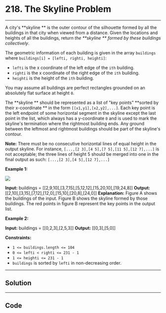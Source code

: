 # 218. The Skyline Problem

---

A city's **skyline ** is the outer contour of the silhouette formed by all the buildings in that city when viewed from a distance. Given the locations and heights of all the buildings, return _the **skyline ** formed by these buildings collectively_.

The geometric information of each building is given in the array `buildings` where `buildings[i] = [lefti, righti, heighti]`:

  * `lefti` is the x coordinate of the left edge of the `ith` building.
  * `righti` is the x coordinate of the right edge of the `ith` building.
  * `heighti` is the height of the `ith` building.



You may assume all buildings are perfect rectangles grounded on an absolutely flat surface at height `0`.

The **skyline ** should be represented as a list of "key points" **sorted by their x-coordinate ** in the form `[[x1,y1],[x2,y2],...]`. Each key point is the left endpoint of some horizontal segment in the skyline except the last point in the list, which always has a y-coordinate `0` and is used to mark the skyline's termination where the rightmost building ends. Any ground between the leftmost and rightmost buildings should be part of the skyline's contour.

**Note:** There must be no consecutive horizontal lines of equal height in the output skyline. For instance, `[...,[2 3],[4 5],[7 5],[11 5],[12 7],...]` is not acceptable; the three lines of height 5 should be merged into one in the final output as such: `[...,[2 3],[4 5],[12 7],...]`

 

**Example 1:**

![](https://assets.leetcode.com/uploads/2020/12/01/merged.jpg)


**Input:** buildings = [[2,9,10],[3,7,15],[5,12,12],[15,20,10],[19,24,8]]
**Output:** [[2,10],[3,15],[7,12],[12,0],[15,10],[20,8],[24,0]]
**Explanation:**
Figure A shows the buildings of the input.
Figure B shows the skyline formed by those buildings. The red points in figure B represent the key points in the output list.


**Example 2:**


**Input:** buildings = [[0,2,3],[2,5,3]]
**Output:** [[0,3],[5,0]]


 

**Constraints:**

  * `1 <= buildings.length <= 104`
  * `0 <= lefti < righti <= 231 - 1`
  * `1 <= heighti <= 231 - 1`
  * `buildings` is sorted by `lefti` in non-decreasing order.

---

## Solution



---

## Code
```python


```